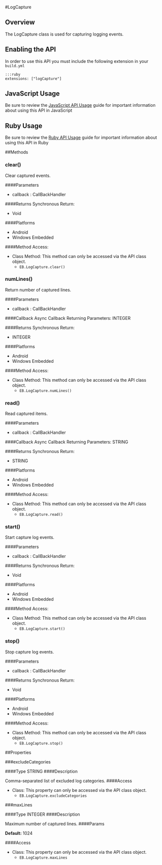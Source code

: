#LogCapture


## Overview
<p>The LogCapture class is used for capturing logging events.</p>

<h2>Enabling the API</h2>

<p>In order to use this API you must include the following extension in your <code>build.yml</code></p>

<pre><code>:::ruby
extensions: ["logCapture"]
</code></pre>

<h2>JavaScript Usage</h2>

<p>Be sure to review the <a href="/guide/api_js">JavaScript API Usage</a> guide for important information about using this API in JavaScript</p>

<h2>Ruby Usage</h2>

<p>Be sure to review the <a href="/guide/api_ruby">Ruby API Usage</a> guide for important information about using this API in Ruby</p>



##Methods



### clear()
Clear captured events.

####Parameters
<ul><li>callback : <span class='text-info'>CallBackHandler</span></li></ul>

####Returns
Synchronous Return:<ul><li>Void</li></ul>

####Platforms

* Android
* Windows Embedded

####Method Access:
<ul><li><i class="icon-book"></i>Class Method: This method can only be accessed via the API class object. <ul><li><code>EB.LogCapture.clear()</code> </li></ul></li></ul>

### numLines()
Return number of captured lines.

####Parameters
<ul><li>callback : <span class='text-info'>CallBackHandler</span></li></ul>

####Callback
Async Callback Returning Parameters: <span class='text-info'>INTEGER</span></p><ul></ul>

####Returns
Synchronous Return:<ul><li>INTEGER</li></ul>

####Platforms

* Android
* Windows Embedded

####Method Access:
<ul><li><i class="icon-book"></i>Class Method: This method can only be accessed via the API class object. <ul><li><code>EB.LogCapture.numLines()</code> </li></ul></li></ul>

### read()
Read captured items.

####Parameters
<ul><li>callback : <span class='text-info'>CallBackHandler</span></li></ul>

####Callback
Async Callback Returning Parameters: <span class='text-info'>STRING</span></p><ul></ul>

####Returns
Synchronous Return:<ul><li>STRING</li></ul>

####Platforms

* Android
* Windows Embedded

####Method Access:
<ul><li><i class="icon-book"></i>Class Method: This method can only be accessed via the API class object. <ul><li><code>EB.LogCapture.read()</code> </li></ul></li></ul>

### start()
Start capture log events.

####Parameters
<ul><li>callback : <span class='text-info'>CallBackHandler</span></li></ul>

####Returns
Synchronous Return:<ul><li>Void</li></ul>

####Platforms

* Android
* Windows Embedded

####Method Access:
<ul><li><i class="icon-book"></i>Class Method: This method can only be accessed via the API class object. <ul><li><code>EB.LogCapture.start()</code> </li></ul></li></ul>

### stop()
Stop capture log events.

####Parameters
<ul><li>callback : <span class='text-info'>CallBackHandler</span></li></ul>

####Returns
Synchronous Return:<ul><li>Void</li></ul>

####Platforms

* Android
* Windows Embedded

####Method Access:
<ul><li><i class="icon-book"></i>Class Method: This method can only be accessed via the API class object. <ul><li><code>EB.LogCapture.stop()</code> </li></ul></li></ul>

##Properties



###excludeCategories

####Type
<span class='text-info'>STRING</span> 
####Description

Comma-separated list of excluded log categories.
####Access
<ul><li><i class="icon-book"></i>Class: This property can only be accessed via the API class object. <ul><li><code>EB.LogCapture.excludeCategories</code> </li></ul></li></ul>

###maxLines

####Type
<span class='text-info'>INTEGER</span> 
####Description

Maximum number of captured lines.
####Params
<p><strong>Default:</strong> 1024</p>
####Access
<ul><li><i class="icon-book"></i>Class: This property can only be accessed via the API class object. <ul><li><code>EB.LogCapture.maxLines</code> </li></ul></li></ul>